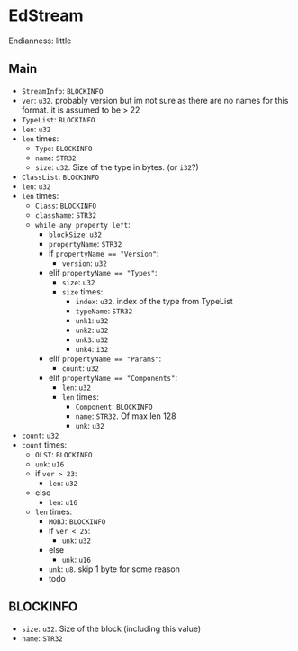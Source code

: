 # EdStream
Endianness: little

## Main
* `StreamInfo`: `BLOCKINFO`
* `ver`: `u32`. probably version but im not sure as there are no names for this format. it is assumed to be > 22
* `TypeList`: `BLOCKINFO`
* `len`: `u32`
* `len` times:
    * `Type`: `BLOCKINFO`
    * `name`: `STR32`
    * `size`: `u32`. Size of the type in bytes. (or `i32`?)
* `ClassList`: `BLOCKINFO`
* `len`: `u32`
* `len` times:
    * `Class`: `BLOCKINFO`
    * `className`: `STR32`
    * `while any property left`:
        * `blockSize`: `u32`
        * `propertyName`: `STR32`
        * if `propertyName == "Version"`:
            * `version`: `u32`
        * elif `propertyName == "Types"`:
            * `size`: `u32`
            * `size` times:
                * `index`: `u32`. index of the type from TypeList
                * `typeName`: `STR32`
                * `unk1`: `u32`
                * `unk2`: `u32`
                * `unk3`: `u32`
                * `unk4`: `i32`
        * elif `propertyName == "Params"`:
            * `count`: `u32`
        * elif `propertyName == "Components"`:
            * `len`: `u32`
            * `len` times:
                * `Component`: `BLOCKINFO`
                * `name`: `STR32`. Of max len 128
                * `unk`: `u32`
* `count`: `u32`
* `count` times:
    * `OLST`: `BLOCKINFO`
    * `unk`: `u16`
    * if `ver > 23`:
        * `len`: `u32`
    * else
        * `len`: `u16`
    * `len` times:
        * `MOBJ`: `BLOCKINFO`
        * if `ver < 25`:
            * `unk`: `u32`
        * else
            * `unk`: `u16`
        * `unk`: `u8`. skip 1 byte for some reason
        * todo

## BLOCKINFO
* `size`: `u32`. Size of the block (including this value)
* `name`: `STR32`